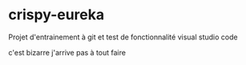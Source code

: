 # crispy-eureka

Projet d'entrainement à git et test de fonctionnalité visual studio code

c'est bizarre j'arrive pas à tout faire